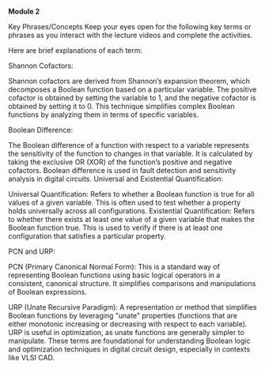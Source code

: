 **Module 2**

Key Phrases/Concepts 
Keep your eyes open for the following key terms or phrases as you interact with the lecture videos and complete the activities.

Here are brief explanations of each term:

Shannon Cofactors:

Shannon cofactors are derived from Shannon’s expansion theorem, which decomposes a Boolean function based on a particular variable. The positive cofactor is obtained by setting the variable to 1, and the negative cofactor is obtained by setting it to 0. This technique simplifies complex Boolean functions by analyzing them in terms of specific variables.

Boolean Difference:

The Boolean difference of a function with respect to a variable represents the sensitivity of the function to changes in that variable. It is calculated by taking the exclusive OR (XOR) of the function’s positive and negative cofactors. Boolean difference is used in fault detection and sensitivity analysis in digital circuits.
Universal and Existential Quantification:

Universal Quantification: Refers to whether a Boolean function is true for all values of a given variable. This is often used to test whether a property holds universally across all configurations.
Existential Quantification: Refers to whether there exists at least one value of a given variable that makes the Boolean function true. This is used to verify if there is at least one configuration that satisfies a particular property.

PCN and URP:

PCN (Primary Canonical Normal Form): This is a standard way of representing Boolean functions using basic logical operators in a consistent, canonical structure. It simplifies comparisons and manipulations of Boolean expressions.

URP (Unate Recursive Paradigm): A representation or method that simplifies Boolean functions by leveraging "unate" properties (functions that are either monotonic increasing or decreasing with respect to each variable). 
URP is useful in optimization, as unate functions are generally simpler to manipulate.
These terms are foundational for understanding Boolean logic and optimization techniques in digital circuit design, especially in contexts like VLSI CAD.
